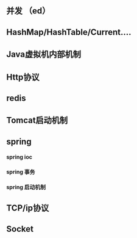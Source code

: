 ## 并发 （ed）

## HashMap/HashTable/Current....

## Java虚拟机内部机制

## Http协议

## redis

## Tomcat启动机制

## spring

#### spring ioc

#### spring 事务

#### spring 启动机制

## TCP/ip协议

## Socket



